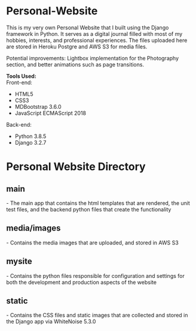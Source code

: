 # Personal-Website
This is my very own Personal Website that I built using the Django framework in Python. It serves as a digital journal filled
with most of my hobbies, interests, and professional experiences. The files uploaded here are stored in Heroku Postgre and 
AWS S3 for media files. 

Potential improvements: Lightbox implementation for the Photography section, and better animations such as page transitions.

<b>Tools Used:</b>
<br>
Front-end:
<ul>
  <li>HTML5</li>
  <li>CSS3</li>
  <li>MDBootstrap 3.6.0</li>
  <li>JavaScript ECMAScript 2018</li>
</ul>
Back-end:
<ul>
  <li>Python 3.8.5</li>
  <li>Django 3.2.7</li>
</ul>

<h1>Personal Website Directory</h1>
<h2>main</h2>
- The main app that contains the html templates that are rendered, the unit test files, and the backend python files that create the functionality

<h2>media/images</h2>
- Contains the media images that are uploaded, and stored in AWS S3

<h2>mysite</h2>
- Contains the python files responsible for configuration and settings for both the development and production aspects of the website

<h2>static</h2>
- Contains the CSS files and static images that are collected and stored in the Django app via WhiteNoise 5.3.0
